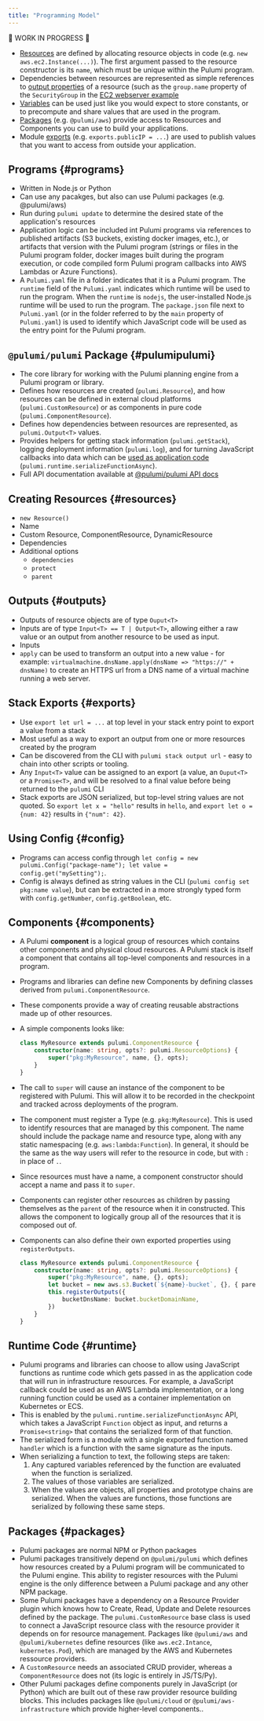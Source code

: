 ```yaml
---
title: "Programming Model"
---
```


🚧 WORK IN PROGRESS 🚧

- [Resources](../concepts/programming-model.html#resources) are defined by allocating resource objects in code (e.g. `new aws.ec2.Instance(...)`).  The first argument passed to the resource constructor is its `name`, which must be unique within the Pulumi program. 
- Dependencies between resources are represented as simple references to [output properties](../concepts/programming-model.html#outputs) of a resource (such as the `group.name` property of the `SecurityGroup` in the [EC2 webserver example](../quickstart/aws-ec2.html#webserver)
- [Variables](../concepts/programming-model.html#programs) can be used just like you would expect to store constants, or to precompute and share values that are used in the program. 
- [Packages](../concepts/programming-model.html#packages) (e.g. `@pulumi/aws`) provide access to Resources and Components you can use to build your applications. 
- Module [exports](../concepts/programming-model.html#exports) (e.g. `exports.publicIP = ...`) are used to publish values that you want to access from outside your application.

## Programs {#programs}
* Written in Node.js or Python
* Can use any pacakges, but also can use Pulumi packages (e.g. @pulumi/aws)
* Run during `pulumi update` to determine the desired state of the application's resources
* Application logic can be included int Pulumi programs via references to published artifacts (S3 buckets, existing
  docker images, etc.), or artifacts that version with the Pulumi program (strings or files in the Pulumi program
  folder, docker images built during the program execution, or code compiled form Pulumi program callbacks into AWS
  Lambdas or Azure Functions).
* A `Pulumi.yaml` file in a folder indicates that it is a Pulumi program.  The `runtime` field of the `Pulumi.yaml`
  indicates which runtime will be used to run the program.  When the `runtime` is `nodejs`, the user-installed Node.js runtime
  will be used to run the program.  The `package.json` file next to `Pulumi.yaml` (or in the folder
  referred to by the `main` property of `Pulumi.yaml`) is used to identify which JavaScript code will be used as the
  entry point for the Pulumi program.

## `@pulumi/pulumi` Package {#pulumipulumi}
* The core library for working with the Pulumi planning engine from a Pulumi program or library.
* Defines how resources are created (`pulumi.Resource`), and how resources can be defined in external cloud platforms
  (`pulumi.CustomResource`) or as components in pure code (`pulumi.ComponentResource`).
* Defines how dependencies between resources are represented, as `pulumi.Output<T>` values.
* Provides helpers for getting stack information (`pulumi.getStack`), logging deployment information (`pulumi.log`), and
  for turning JavaScript callbacks into data which can be [used as application code](#runtime)
  (`pulumi.runtime.serializeFunctionAsync`).
* Full API documentation available at [@pulumi/pulumi API docs](../packages/pulumi)

## Creating Resources {#resources}
* `new Resource()`
* Name
* Custom Resource, ComponentResource, DynamicResource
* Dependencies
* Additional options
   * `dependencies`
   * `protect`
   * `parent`

## Outputs {#outputs}
* Outputs of resource objects are of type `Ouput<T>`
* Inputs are of type `Input<T> == T | Output<T>`, allowing either a raw value or an output from another resource to be
  used as input.
* Inputs 
* `apply` can be used to transform an output into a new value - for example: `virtualmachine.dnsName.apply(dnsName =>
  "https://" + dnsName)` to create an HTTPS url from a DNS name of a virtual machine running a web server.

## Stack Exports {#exports}
* Use `export let url = ...` at top level in your stack entry point to export a value from a stack
* Most useful as a way to export an output from one or more resources created by the program
* Can be discovered from the CLI with `pulumi stack output url` - easy to chain into other scripts or tooling.
* Any `Input<T>` value can be assigned to an export (a value, an `Ouput<T>` or a `Promise<T>`, and will be resolved to a
  final value before being returned to the `pulumi` CLI
* Stack exports are JSON serialized, but top-level string values are not quoted.  So `export let x = "hello"` results in
  `hello`, and `export let o = {num: 42}` results in `{"num": 42}`.

## Using Config {#config}
* Programs can access config through `let config = new pulumi.Config("package-name"); let value =
  config.get("mySetting");`.
* Config is always defined as string values in the CLI (`pulumi config set pkg:name value`), but can be extracted in a
  more strongly typed form with `config.getNumber`, `config.getBoolean`, etc.

## Components {#components}
* A Pulumi **component** is a logical group of resources which contains other components and physical cloud resources. A Pulumi stack is itself a component that contains all top-level components and resources in a program.
* Programs and libraries can define new Components by defining classes derived from `pulumi.ComponentResource`.
* These components provide a way of creating reusable abstractions made up of other resources.
* A simple components looks like:

  ```typescript
  class MyResource extends pulumi.ComponentResource {
      constructor(name: string, opts?: pulumi.ResourceOptions) {
          super("pkg:MyResource", name, {}, opts);
      }
  }
  ```

* The call to `super` will cause an instance of the component to be registered with Pulumi.  This will allow it to be
  recorded in the checkpoint and tracked across deployments of the program.
* The component must register a Type (e.g. `pkg:MyResource`).  This is used to identify resources that are managed by
  this component.  The name should include the package name and resource type, along with any static namespacing (e.g.
  `aws:lambda:Function`).  In general, it should be the same as the way users will refer to the resource in code, but
  with `:` in place of `.`.
* Since resources must have a name, a component constructor should accept a name and pass it to `super`.

* Components can register other resources as children by passing themselves as the `parent` of the resource when it in
  constructed.  This allows the component to logically group all of the resources that it is composed out of.
* Components can also define their own exported properties using `registerOutputs`.

  ```typescript
  class MyResource extends pulumi.ComponentResource {
      constructor(name: string, opts?: pulumi.ResourceOptions) {
          super("pkg:MyResource", name, {}, opts);
          let bucket = new aws.s3.Bucket(`${name}-bucket`, {}, { parent: this });
          this.registerOutputs({
              bucketDnsName: bucket.bucketDomainName,
          })
      }
  }
  ```

## Runtime Code {#runtime}
* Pulumi programs and libraries can choose to allow using JavaScript functions as runtime code which gets passed in as
  the application code that will run in infrastructure resources.  For example, a JavaScript callback could be used as
  an AWS Lambda implementation, or a long running function could be used as a container implementation on Kubernetes or
  ECS.
* This is enabled by the `pulumi.runtime.serializeFunctionAsync` API, which takes a JavaScript `Function` object as
  input, and returns a `Promise<string>` that contains the serialized form of that function.
* The serialized form is a module with a single exported function named `handler` which is a function with the same
  signature as the inputs.
* When serializing a function to text, the following steps are taken:
  1. Any captured variables referenced by the function are evaluated when the function is serialized.
  2. The values of those variables are serialized.
  3. When the values are objects, all properties and prototype chains are serialized.  When the values are functions,
     those functions are serialized by following these same steps.

## Packages {#packages}
* Pulumi packages are normal NPM or Python packages
* Pulumi packages transitively depend on `@pulumi/pulumi` which defines how resources created by a Pulumi program will
  be communicated to the Pulumi engine.  This ability to register resources with the Pulumi engine is the only
  difference between a Pulumi package and any other NPM package.
* Some Pulumi packages have a dependency on a Resource Provider plugin which knows how to Create, Read, Update and
  Delete resources defined by the package.  The `pulumi.CustomResource` base class is used to connect a JavaScript
  resource class with the resource provider it depends on for resource management.  Packages like `@pulumi/aws` and
  `@pulumi/kubernetes` define resources (like `aws.ec2.Intance`, `kubernetes.Pod`), which are managed by the AWS and
  Kubernetes ressource providers.
* A `CustomResource` needs an associated CRUD provider, whereas a `ComponentResource` does not (its logic is entirely in JS/TS/Py).
* Other Pulumi packages define components purely in JavaScript (or Python) which are built out of these raw provider
  resource building blocks.  This includes packages like `@pulumi/cloud` or `@pulumi/aws-infrastructure` which provide
  higher-level components..

